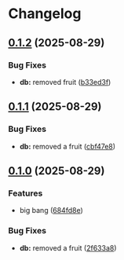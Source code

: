 # Changelog

## [0.1.2](https://github.com/n0rq1/release-please-monorepo/compare/db/v0.1.1...db/v0.1.2) (2025-08-29)


### Bug Fixes

* **db:** removed fruit ([b33ed3f](https://github.com/n0rq1/release-please-monorepo/commit/b33ed3f0285e7e9b1c8e770cdfd98c6582f05ca0))

## [0.1.1](https://github.com/n0rq1/release-please-monorepo/compare/db/v0.1.0...db/v0.1.1) (2025-08-29)


### Bug Fixes

* **db:** removed a fruit ([cbf47e8](https://github.com/n0rq1/release-please-monorepo/commit/cbf47e82d5366d48a0afcd560793e52916636d1b))

## [0.1.0](https://github.com/n0rq1/release-please-monorepo/compare/db-v0.0.1...db/v0.1.0) (2025-08-29)


### Features

* big bang ([684fd8e](https://github.com/n0rq1/release-please-monorepo/commit/684fd8e63a854308239e92f49008bd73f7722d38))


### Bug Fixes

* **db:** removed a fruit ([2f633a8](https://github.com/n0rq1/release-please-monorepo/commit/2f633a851cdf8c48607f710285b3924d224911f5))
